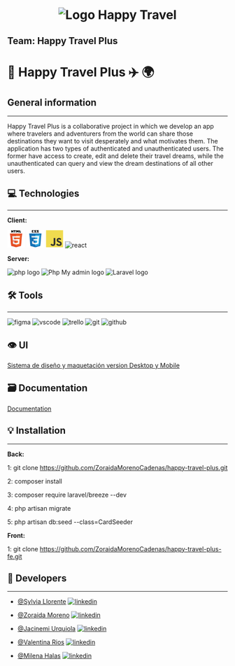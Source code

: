<h1 align="center">
  <img src="public/assets/Logo.svg" alt= "Logo Happy Travel " width=250px> 
</h1> 

## Team: Happy Travel Plus

# 🧳 Happy Travel Plus ✈️ 🌍 
## General information
***

Happy Travel Plus is a collaborative project in which we develop an app where travelers and adventurers from the world can share those destinations they want to visit desperately and what motivates them. The application has two types of authenticated and unauthenticated users. The former have access to create, edit and delete their travel dreams, while the unauthenticated can query and view the dream destinations of all other users.


## 💻 Technologies 
***

**Client:** 
 <div> <img src="https://raw.githubusercontent.com/devicons/devicon/master/icons/html5/html5-original-wordmark.svg" alt="html5" width="40" height="40"/>
 <img src="https://raw.githubusercontent.com/devicons/devicon/master/icons/css3/css3-original-wordmark.svg" alt="css3" width="40" height="40"/> 
 <img src="https://raw.githubusercontent.com/devicons/devicon/master/icons/javascript/javascript-original.svg" alt="javascript" width="40" height="40"/>
<img src="https://img.icons8.com/?size=1x&id=t5K2CR8feVdX&format=gif" alt="react" width="40" heigth="40"/> </div>
 
**Server:** 
<div> <img src="https://upload.wikimedia.org/wikipedia/commons/2/27/PHP-logo.svg" alt="php logo" width="70"/>
 <img src="https://upload.wikimedia.org/wikipedia/commons/4/4f/PhpMyAdmin_logo.svg" alt="Php My admin logo" width="70" height="40"/>
  <img src="https://upload.wikimedia.org/wikipedia/commons/9/9a/Laravel.svg" alt="Laravel logo" width="70" height="40"/>
   </div> 

## 🛠 Tools
***
  <div>
<img src="https://www.vectorlogo.zone/logos/figma/figma-icon.svg" alt="figma" width="40" height="40"/>
<img src="https://w7.pngwing.com/pngs/512/824/png-transparent-visual-studio-code-hd-logo-thumbnail.png" alt="vscode" width="40" heigth="40"/>
<img src="https://w7.pngwing.com/pngs/115/721/png-transparent-trello-social-icons-icon.png" alt="trello" width="40" heigth="40"/>
<img src="https://www.vectorlogo.zone/logos/git-scm/git-scm-icon.svg" alt="git" width="40" height="40"/>
<img src="https://cdn-icons-png.flaticon.com/512/25/25231.png" alt="github" width="40" heigth="40"/> 
</div>


## 👁️ UI
[Sistema de diseño y maquetación version Desktop y Mobile](https://www.figma.com/file/twPJOzEo5hZJZ7srsEt10y/HappyTravel?type=design&node-id=0-1&mode=design&t=KkxZXu3qusUvWcjD-0)


## 🗃 Documentation

[Documentation](https://factoriaf5.notion.site/Happy-Travel-ff4dab653ede4302aa248adbf345c6e8)

## 💡 Installation
***

**Back:**

1: git clone https://github.com/ZoraidaMorenoCadenas/happy-travel-plus.git

2: composer install

3: composer require laravel/breeze --dev

4: php artisan migrate

5: php artisan db:seed --class=CardSeeder

**Front:**

1: git clone https://github.com/ZoraidaMorenoCadenas/happy-travel-plus-fe.git

## 👾 Developers
***

- [@Sylvia Llorente](https://github.com/Sylviall81)
  [![linkedin](https://img.shields.io/badge/linkedin-0A66C2?style=for-the-badge&logo=linkedin&logoColor=white)](https://www.linkedin.com/in/sylviall81/)

- [@Zoraida Moreno](https://github.com/ZoraidaMorenoCadenas)
  [![linkedin](https://img.shields.io/badge/linkedin-0A66C2?style=for-the-badge&logo=linkedin&logoColor=white)](https://www.linkedin.com/in/zoraida-moreno/)

- [@Jacinemi Urquiola](https://github.com/JacinemiUA)
  [![linkedin](https://img.shields.io/badge/linkedin-0A66C2?style=for-the-badge&logo=linkedin&logoColor=white)](https://www.linkedin.com/in/jacinemi-urquiola-alvarez/)

- [@Valentina Rios](https://github.com/valblue21)
  [![linkedin](https://img.shields.io/badge/linkedin-0A66C2?style=for-the-badge&logo=linkedin&logoColor=white)](https://www.linkedin.com/in/valentina-rios-0a9a7a273/)

- [@Milena Halas](https://github.com/LenaHalas)
  [![linkedin](https://img.shields.io/badge/linkedin-0A66C2?style=for-the-badge&logo=linkedin&logoColor=white)](https://www.linkedin.com/in/milena-halas-justiniano-292921211/)